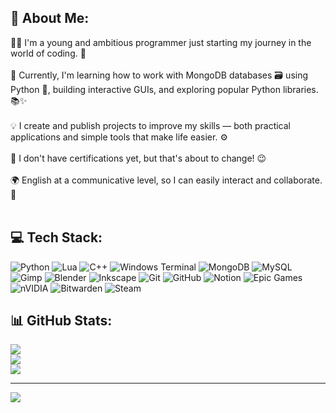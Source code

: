 ## 💫 About Me:
👨‍💻 I'm a young and ambitious programmer just starting my journey in the world of coding. 🚀<br><br>🔧 Currently, I'm learning how to work with MongoDB databases 🗃️ using Python 🐍, building interactive GUIs, and exploring popular Python libraries. 📚✨<br><br>💡 I create and publish projects to improve my skills — both practical applications and simple tools that make life easier. ⚙️<br><br>📜 I don't have certifications yet, but that's about to change! 😉<br><br>🌍 English at a communicative level, so I can easily interact and collaborate. 💬<br><br>


## 💻 Tech Stack:
![Python](https://img.shields.io/badge/python-3670A0?style=flat&logo=python&logoColor=ffdd54) ![Lua](https://img.shields.io/badge/lua-%232C2D72.svg?style=flat&logo=lua&logoColor=white) ![C++](https://img.shields.io/badge/c++-%2300599C.svg?style=flat&logo=c%2B%2B&logoColor=white) ![Windows Terminal](https://img.shields.io/badge/Windows%20Terminal-%234D4D4D.svg?style=flat&logo=windows-terminal&logoColor=white) ![MongoDB](https://img.shields.io/badge/MongoDB-%234ea94b.svg?style=flat&logo=mongodb&logoColor=white) ![MySQL](https://img.shields.io/badge/mysql-4479A1.svg?style=flat&logo=mysql&logoColor=white) ![Gimp](https://img.shields.io/badge/Gimp-657D8B?style=flat&logo=gimp&logoColor=FFFFFF) ![Blender](https://img.shields.io/badge/blender-%23F5792A.svg?style=flat&logo=blender&logoColor=white) ![Inkscape](https://img.shields.io/badge/Inkscape-e0e0e0?style=flat&logo=inkscape&logoColor=080A13) ![Git](https://img.shields.io/badge/git-%23F05033.svg?style=flat&logo=git&logoColor=white) ![GitHub](https://img.shields.io/badge/github-%23121011.svg?style=flat&logo=github&logoColor=white) ![Notion](https://img.shields.io/badge/Notion-%23000000.svg?style=flat&logo=notion&logoColor=white) ![Epic Games](https://img.shields.io/badge/epicgames-%23313131.svg?style=flat&logo=epicgames&logoColor=white) ![nVIDIA](https://img.shields.io/badge/nVIDIA-%2376B900.svg?style=flat&logo=nVIDIA&logoColor=white) ![Bitwarden](https://img.shields.io/badge/bitwarden-%23175DDC.svg?style=flat&logo=bitwarden&logoColor=white) ![Steam](https://img.shields.io/badge/steam-%23000000.svg?style=flat&logo=steam&logoColor=white)

## 📊 GitHub Stats:
![](https://github-readme-stats.vercel.app/api?username=FRANK0BAN&theme=dark&hide_border=false&include_all_commits=true&count_private=false)<br/>
![](https://github-readme-streak-stats.herokuapp.com/?user=FRANK0BAN&theme=dark&hide_border=false)<br/>
![](https://github-readme-stats.vercel.app/api/top-langs/?username=FRANK0BAN&theme=dark&hide_border=false&include_all_commits=true&count_private=false&layout=compact)

---
[![](https://visitcount.itsvg.in/api?id=FRANK0BAN&icon=1&color=1)](https://visitcount.itsvg.in)

<!-- Proudly created with GPRM ( https://gprm.itsvg.in ) -->

